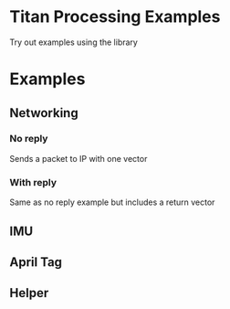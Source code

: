 # Titan Processing Examples
Try out examples using the library
# Examples
## Networking
### No reply
Sends a packet to IP with one vector
### With reply
Same as no reply example but includes a return vector
## IMU
## April Tag
## Helper
